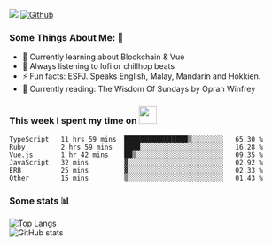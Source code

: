 ![](https://visitor-badge.laobi.icu/badge?page_id=seanho96.seanho96)
[![Github](https://img.shields.io/github/followers/seanho96?label=Follow&style=social)](https://github.com/seanho96)

### Some Things About Me: 👋
- 🌱 Currently learning about Blockchain & Vue
- :musical_note: Always listening to lofi or chillhop beats
- :zap: Fun facts: ESFJ. Speaks English, Malay, Mandarin and Hokkien.
- :book: Currently reading: The Wisdom Of Sundays by Oprah Winfrey

### This week I spent my time on <img src="https://media.giphy.com/media/SvQzkTQb3ZwKcj1QTO/giphy.gif" width="32">

<!--START_SECTION:waka-->

```text
TypeScript   11 hrs 59 mins  ████████████████▒░░░░░░░░   65.30 %
Ruby         2 hrs 59 mins   ████░░░░░░░░░░░░░░░░░░░░░   16.28 %
Vue.js       1 hr 42 mins    ██▒░░░░░░░░░░░░░░░░░░░░░░   09.35 %
JavaScript   32 mins         ▓░░░░░░░░░░░░░░░░░░░░░░░░   02.92 %
ERB          25 mins         ▓░░░░░░░░░░░░░░░░░░░░░░░░   02.33 %
Other        15 mins         ▒░░░░░░░░░░░░░░░░░░░░░░░░   01.43 %
```

<!--END_SECTION:waka-->

### Some stats 📊

[![Top Langs](https://github-readme-stats.vercel.app/api/top-langs/?username=seanho96&layout=compact&theme=graywhite)](https://github.com/anuraghazra/github-readme-stats)
<br/>
![GitHub stats](https://github-readme-stats.vercel.app/api?username=seanho96&show_icons=true&theme=graywhite)

